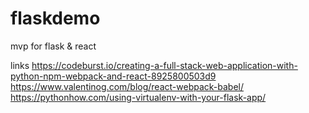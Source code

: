 # flaskdemo
mvp for flask &amp; react

links
https://codeburst.io/creating-a-full-stack-web-application-with-python-npm-webpack-and-react-8925800503d9
https://www.valentinog.com/blog/react-webpack-babel/
https://pythonhow.com/using-virtualenv-with-your-flask-app/
